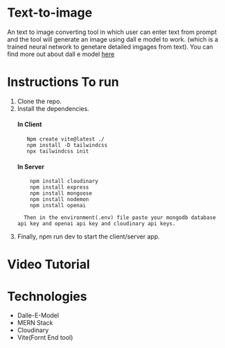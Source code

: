 # Text-to-image
An text to image converting tool in which user can enter text from prompt and the tool will generate an image using dall e model to work. (which is a trained neural network to genetare detailed imgages from text). You can find more out about dall e model [here](https://openai.com/research/dall-e)
# Instructions To run 
  1. Clone the repo.
  2. Install the dependencies.
       ####  In Client 
       ```
          Npm create vite@latest ./ 
          npm install -D tailwindcss
          npx tailwindcss init
       ```  
       #### In Server 
       ```
           npm install cloudinary
           npm install express
           npm install mongoose
           npm install nodemon
           npm install openai
       ```
           Then in the environment(.env) file paste your mongodb database api key and openai api key and cloudinary api keys.
       
3. Finally, npm run dev to start the client/server app.
        
# Video Tutorial


# Technologies
 - Dalle-E-Model
 - MERN Stack
 - Cloudinary
 - Vite(Fornt End tool)
